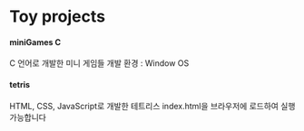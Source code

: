# Toy projects

#### miniGames C

C 언어로 개발한 미니 게임들
개발 환경 : Window OS

#### tetris

HTML, CSS, JavaScript로 개발한 테트리스
index.html을 브라우저에 로드하여 실행 가능합니다


